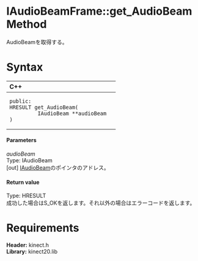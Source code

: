 IAudioBeamFrame::get\_AudioBeam Method  
======================================  

AudioBeamを取得する。 <span id="syntaxSection"></span>

Syntax  
======  

<table>
<colgroup>
<col width="100%" />
</colgroup>
<thead>
<tr class="header">
<th align="left">C++</th>
</tr>
</thead>
<tbody>
<tr class="odd">
<td align="left"><pre><code>public:  
HRESULT get_AudioBeam(  
         IAudioBeam **audioBeam  
)</code></pre></td>
</tr>
</tbody>
</table>

<span id="ID4EG"></span>
#### Parameters  

*audioBeam*    
Type: IAudioBeam  
[out] [IAudioBeam](../../IAudioBeam_Interface.md)のポインタのアドレス。  

<span id="ID4EP"></span>
#### Return value  

Type: HRESULT  
成功した場合はS\_OKを返します。それ以外の場合はエラーコードを返します。  

<span id="requirements"></span>

Requirements  
============  

**Header:** kinect.h  
**Library:** kinect20.lib  



<!--Please do not edit the data in the comment block below.-->
<!--
TOCTitle : get_AudioBeam Method
RLTitle : IAudioBeamFrame::get_AudioBeam Method
KeywordK : get_AudioBeam method
KeywordK : IAudioBeamFrame::get_AudioBeam method
KeywordF : IAudioBeamFrame::get_AudioBeam
KeywordF : get_AudioBeam
KeywordF : Microsoft.Kinect.kinect.IAudioBeamFrame.get_AudioBeam(IAudioBeam@)
KeywordA : M:Microsoft.Kinect.kinect.IAudioBeamFrame.get_AudioBeam(IAudioBeam@)
AssetID : M:Microsoft.Kinect.kinect.IAudioBeamFrame.get_AudioBeam(IAudioBeam@)
Locale : en-us
CommunityContent : 1
APIType : Managed
APILocation : 
APIName : Microsoft.Kinect.kinect.IAudioBeamFrame::get_AudioBeam
TargetOS : Windows
TopicType : kbSyntax
DevLang : C++
DocSet : K4Wv2
ProjType : K4Wv2Proj
Technology : Kinect for Windows
Product : Kinect for Windows SDK v2
productversion : 20
-->

